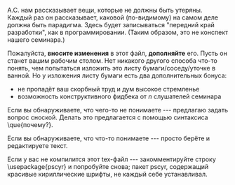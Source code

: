 

А.С. нам рассказывает вещи, которые не должны быть утеряны. Каждый раз он рассказывает, каковой (по-видимому) на самом деле должна быть парадигма. Здесь будет записываться "передний край разработки", как в программировании. (Таким образом, это не конспект нашего семинара.)

Пожалуйста, **вносите изменения** в этот файл, **дополняйте** его. Пусть он станет вашим рабочим столом. Нет никакого другого способа что-то понять, чем попытаться изложить это листу бумаги/соседу/уточке в ванной. Но у изложения листу бумаги есть два дополнительных бонуса:
* не пропадёт ваш скорбный труд и дум высокое стремленье
* возможность конструктивного фидбека от $n$ слушателей семинара

Если вы обнаруживаете, что чего-то не понимаете --- предлагаю задать вопрос сноской. Делать это предлагается с помощью синтаксиса \que{почему?}.

Если вы обнаруживаете, что что-то понимаете --- просто берёте и редактируете текст.

Если у вас не компилится этот tex-файл --- закомментируйте строку \usepackage{pscyr} и попробуйте снова; пакет pscyr, содержащий красивые кириллические шрифты, не каждый себе устанавливал.
